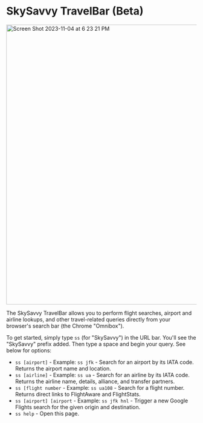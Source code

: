 # SkySavvy TravelBar (Beta)

<img width="741" alt="Screen Shot 2023-11-04 at 6 23 21 PM" src="https://github.com/matthewdfuller/skysavvy-docs/assets/1226686/b2446779-243e-4d01-a2f1-7428b2466392">

The SkySavvy TravelBar allows you to perform flight searches, airport and airline lookups, and other travel-related queries directly from your browser's search bar (the Chrome "Omnibox").

To get started, simply type `ss` (for "SkySavvy") in the URL bar. You'll see the "SkySavvy" prefix added. Then type a space and begin your query. See below for options:

* `ss [airport]` - Example: `ss jfk` - Search for an airport by its IATA code. Returns the airport name and location.
* `ss [airline]` - Example: `ss ua` - Search for an airline by its IATA code. Returns the airline name, details, alliance, and transfer partners.
* `ss [flight number` - Example: `ss ua108` - Search for a flight number. Returns direct links to FlightAware and FlightStats.
* `ss [airport] [airport` - Example: `ss jfk hnl` - Trigger a new Google Flights search for the given origin and destination.
* `ss help` - Open this page.
